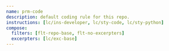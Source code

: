 ```yaml
---
name: prm-code
description: default coding rule for this repo.
instructions: [lc/ins-developer, lc/sty-code, lc/sty-python]
compose:
  filters: [flt-repo-base, flt-no-excerpters]
  excerpters: [lc/exc-base]
---
```

